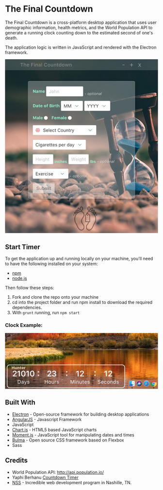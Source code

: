 # The Final Countdown

The Final Countdown is a cross-platform desktop application that uses user demographic information, health metrics, and the World Population API to generate a running clock counting down to the estimated second of one's death.

The application logic is written in JavaScript and rendered with the Electron framework.

![launch screen](https://github.com/hunterphillips/countdown/blob/master/images/homeScreenshot.jpg)

## Start Timer

To get the application up and running locally on your machine, you'll need to have the following installed on your system:
   * [npm](https://www.npmjs.com/)
   * [node.js](https://nodejs.org/en/)

Then follow these steps:
   1. Fork and clone the repo onto your machine
   2. cd into the project folder and run npm install to download the required dependencies.
   3. With `grunt` running, run `npm start`

### Clock Example:
![clock screen](https://github.com/hunterphillips/countdown/blob/master/images/clockScreenshot.jpg)

## Built With
* [Electron](https://electronjs.org/) - Open-source framework for building desktop applications
* [AngularJS](https://angularjs.org/) - Javascript Framework
* JavaScript
* [Chart.js](http://www.chartjs.org/) - HTML5 based JavaScript charts
* [Moment.js](https://momentjs.com/) - JavaScript tool for manipulating dates and times
* [Bulma](https://bulma.io/) - Open source CSS framework based on Flexbox
* Sass

## Credits
- World Population API: <http://api.population.io/>
- Yaphi Berhanu [Countdown Timer](https://www.sitepoint.com/build-javascript-countdown-timer-no-dependencies/)
- [NSS](http://nashvillesoftwareschool.com/) - Incredible web development program in Nashille, TN.